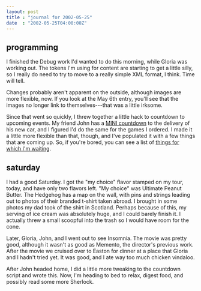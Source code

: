 ```yaml
---
layout: post
title : "journal for 2002-05-25"
date  : "2002-05-25T04:00:00Z"
---
```



## programming

I finished the Debug work I'd wanted to do this morning, while Gloria was working out.  The tokens I'm using for content are starting to get a little silly, so I really do need to try to move to a really simple XML format, I think.  Time will tell.  

Changes probably aren't apparent on the outside, although images are more flexible, now.  If you look at the May 6th entry, you'll see that the images no longer link to themselves---that was a little irksome.  

Since that went so quickly, I threw together a little hack to countdown to upcoming events.  My friend John has a <a href='http://photon.lawngnome.org/mini/'>MINI countdown</a> to the delivery of his new car, and I figured I'd do the same for the games I ordered.  I made it a little more flexible than that, though, and I've populated it with a few things that are coming up.  So, if you're bored, you can see a list of <a href='/countdown'>things for which I'm waiting</a>.

## saturday

I had a good Saturday.  I got the "my choice" flavor stamped on my tour, today, and have only two flavors left.  "My choice" was Ultimate Peanut Butter.  The Hedgehog has a map on the wall, with pins and strings leading out to photos of their branded t-shirt taken abroad.  I brought in some photos my dad took of the shirt in Scotland.  Perhaps because of this, my serving of ice cream was absolutely huge, and I could barely finish it.  I actually threw a small scoopful into the trash so I would have room for the cone.

Later, Gloria, John, and I went out to see Insomnia.  The movie was pretty good, although it wasn't as good as Memento, the director's previous work. After the movie we cruised over to Easton for dinner at a place that Gloria and I hadn't tried yet.  It was good, and I ate way too much chicken vindaloo.

After John headed home, I did a little more tweaking to the countdown script and wrote this.  Now, I'm heading to bed to relax, digest food, and possibly read some more Sherlock.

